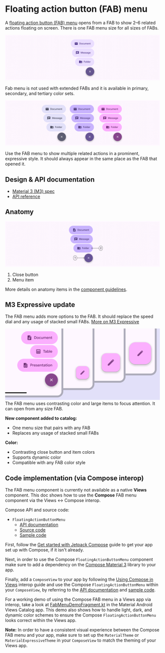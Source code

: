 <!--docs:
title: "Floating action button menus"
layout: detail
section: components
excerpt:  "A FAB menu opens from a FAB to show multiple related actions."
iconId: button
path: /catalog/floating-action-button-menu/
-->

# Floating action button (FAB) menu

A
[floating action button (FAB) menu](https://m3.material.io/components/fab-menu/overview)
opens from a FAB to show 2–6 related actions floating on screen. There is one
FAB menu size for all sizes of FABs.

![FAB menu one type.](assets/fabmenu/fabmenu_type.png)

Fab menu is not used with extended FABs and it is available in primary,
secondary, and tertiary color sets.

![A FAB menu on a screen.](assets/fabmenu/fabmenu_hero.png)

Use the FAB menu to show multiple related actions in a prominent, expressive
style. It should always appear in the same place as the FAB that opened it.

## Design & API documentation

*   [Material 3 (M3) spec](https://m3.material.io/components/fab-menu/overview)
*   [API reference](https://developer.android.com/reference/kotlin/androidx/compose/material3/package-summary?hl=en#FloatingActionButtonMenu\(kotlin.Boolean,kotlin.Function0,androidx.compose.ui.Modifier,androidx.compose.ui.Alignment.Horizontal,kotlin.Function1\))

## Anatomy

![FAB menu anatomy diagram](assets/fabmenu/fabmenu_anatomy.png)

1.  Close button
2.  Menu item

More details on anatomy items in the
[component guidelines](https://m3.material.io/components/fab-menu/guidelines#eee40b5b-ce91-458e-9005-19db241f074c).

## M3 Expressive update

The FAB menu adds more options to the FAB. It should replace the speed dial and
any usage of stacked small FABs.
[More on M3 Expressive](https://m3.material.io/blog/building-with-m3-expressive)

<img src="assets/fabmenu/fabmenu_expressive.png" alt="All size FAB menu expressive" width="700"/>
The FAB menu uses contrasting color and large items to focus attention. It can
open from any size FAB.

**New component added to catalog:**

*   One menu size that pairs with any FAB
*   Replaces any usage of stacked small FABs

**Color:**

*   Contrasting close button and item colors
*   Supports dynamic color
*   Compatible with any FAB color style

## Code implementation (via Compose interop)

The FAB menu component is currently not available as a native **Views**
component. This doc shows how to use the **Compose** FAB menu component via the
Views <-> Compose interop.

Compose API and source code:

*   `FloatingActionButtonMenu`
    *   [API documentation](https://developer.android.com/reference/kotlin/androidx/compose/material3/package-summary?hl=en#FloatingActionButtonMenu\(kotlin.Boolean,kotlin.Function0,androidx.compose.ui.Modifier,androidx.compose.ui.Alignment.Horizontal,kotlin.Function1\))
    *   [Source code](https://cs.android.com/androidx/platform/frameworks/support/+/androidx-main:compose/material3/material3/src/commonMain/kotlin/androidx/compose/material3/FloatingActionButtonMenu.kt)
    *   [Sample code](https://cs.android.com/androidx/platform/frameworks/support/+/androidx-main:compose/material3/material3/samples/src/main/java/androidx/compose/material3/samples/FloatingActionButtonMenuSamples.kt)

First, follow the
[Get started with Jetpack Compose](https://developer.android.com/develop/ui/compose/documentation)
guide to get your app set up with Compose, if it isn't already.

Next, in order to use the Compose `FloatingActionButtonMenu` component make sure
to add a dependency on the
[Compose Material 3](https://developer.android.com/jetpack/androidx/releases/compose-material3)
library to your app.

Finally, add a `ComposeView` to your app by following the
[Using Compose in Views](https://developer.android.com/develop/ui/compose/migrate/interoperability-apis/compose-in-views)
interop guide and use the Compose `FloatingActionButtonMenu` within your
`ComposeView`, by referring to the
[API documentation](https://developer.android.com/reference/kotlin/androidx/compose/material3/package-summary?hl=en#FloatingActionButtonMenu\(kotlin.Boolean,kotlin.Function0,androidx.compose.ui.Modifier,androidx.compose.ui.Alignment.Horizontal,kotlin.Function1\))
and
[sample code](https://cs.android.com/androidx/platform/frameworks/support/+/androidx-main:compose/material3/material3/samples/src/main/java/androidx/compose/material3/samples/FloatingActionButtonMenuSamples.kt).

For a working demo of using the Compose FAB menu in a Views app via interop,
take a look at
[FabMenuDemoFragment.kt](https://github.com/material-components/material-components-android/tree/master/catalog/java/io/material/catalog/fab/FabMenuDemoFragment.kt)
in the Material Android Views Catalog app. This demo also shows how to handle
light, dark, and dynamic color schemes to ensure the Compose
`FloatingActionButtonMenu` looks correct within the Views app.

**Note:** In order to have a consistent visual experience between the Compose
FAB menu and your app, make sure to set up the `MaterialTheme` or
`MaterialExpressiveTheme` in your `ComposeView` to match the theming of your
Views app.
